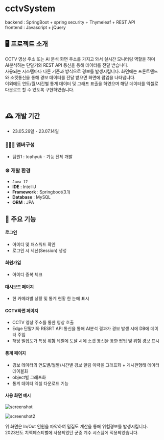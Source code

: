 # cctvSystem
backend : SpringBoot + spring security + Thymeleaf + REST API
<br>
frontend : Javascript + jQuery

## 🖥️ 프로젝트 소개
CCTV 영상 주소 또는 AI 분석 화면 주소를 가지고 와서 실시간 모니터링 역할을 하며 AI분석하는 단말기와 REST API 통신을 통해 데이터를 전달 받습니다.
<br>
사용되는 시스템마다 다른 기준과 방식으로 경보를 발생시킵니다. 화면에는 프론트엔드와 소켓통신을 통해 경보 데이터를 전달 받으면 화면에 팝업을 나타냅니다.
<br>
이외에도 연도/월/시간별 통계 데이터 및 그래프 표출을 하였으며 해당 데이터를 엑셀로 다운로드 할 수 있도록 구현하였습니다.

<br>

## 🕰️ 개발 기간
* 23.05.26일 - 23.07.14일

### 🧑‍🤝‍🧑 맴버구성
 - 팀원1 : tophyuk - 기능 전체 개발

### ⚙️ 개발 환경
- `Java 17`
- **IDE** : IntelliJ
- **Framework** : Springboot(3.1)
- **Database** : MySQL
- **ORM** : JPA

## 📌 주요 기능
#### 로그인
- 아이디 및 패스워드 확인
- 로그인 시 세션(Session) 생성
#### 회원가입
- 아이디 중복 체크
#### 대시보드 페이지
- 현 카메라별 상황 및 통계 현황 한 눈에 표시
#### CCTV화면 페이지
- CCTV 영상 주소를 통한 영상 호출
- Edge 단말기와 RESRT API 통신을 통해 AI분석 결과가 경보 발생 시에 DB에 데이터 주입
- 해당 밀집도가 특정 위험 레벨에 도달 시에 소켓 통신을 통한 팝업 및 위험 경보 표시
#### 통계 페이지
- 경보 데이터의 연도별/월별/시간별 경보 알림 이력을 그래프화 + 게시판형태 데이터 테이블화
- object별 그래프화
- 통계 데이터 엑셀 다운로드 기능
#### 사용 화면 예시
![screenshot](https://github.com/tophyuk/cctvSystem/assets/89001300/bc478e6f-e267-4afd-b7da-97c8a2bae0b0)

![screenshot2](https://github.com/tophyuk/cctvSystem/assets/89001300/af09604f-8e93-4082-9b2a-86d133def51b)

위 화면은 In/Out 인원을 파악하여 밀집도 계산을 통해 위험경보를 발생시킵니다.
<br>
2023년도 치맥페스티벌에 사용되었던 군중 계수 시스템에 적용되었습니다.
